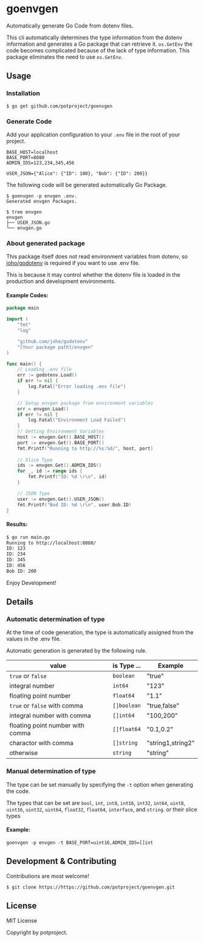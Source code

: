 # goenvgen
Automatically generate Go Code from dotenv files.

This cli automatically determines the type information from the dotenv information and generates a Go package that can retrieve it.
`os.GetEnv` the code becomes complicated because of the lack of type information.
This package eliminates the need to use `os.GetEnv`.

## Usage

### Installation

```
$ go get github.com/potproject/goenvgen
```

### Generate Code

Add your application configuration to your `.env` file in the root of your project.

```
BASE_HOST=localhost
BASE_PORT=8080
ADMIN_IDS=123,234,345,456

USER_JSON={"Alice": {"ID": 100}, "Bob": {"ID": 200}}
```

The following code will be generated automatically Go Package.

```
$ goenvgen -p envgen .env.
Generated envgen Packages.

$ tree envgen
envgen
├── USER_JSON.go
└── envgen.go
```

### About generated package

This package itself does not read environment variables from dotenv, so [joho/godotenv](https://github.com/joho/godotenv) is required if you want to use .env file.

This is because it may control whether the dotenv file is loaded in the production and development environments.

#### Example Codes:

```go
package main

import (
	"fmt"
	"log"

	"github.com/joho/godotenv"
	"[Your package path]/envgen"
)

func main() {
	// Loading .env file
	err := godotenv.Load()
	if err != nil {
		log.Fatal("Error loading .env file")
	}

	// Setup envgen package from environment variables
	err = envgen.Load()
	if err != nil {
		log.Fatal("Environment Load Failed")
	}
	// Getting Environment Variables
	host := envgen.Get().BASE_HOST()
	port := envgen.Get().BASE_PORT()
	fmt.Printf("Running to http://%s:%d/", host, port)
  
	// Slice Type
	ids := envgen.Get().ADMIN_IDS()
	for _, id := range ids {
		fmt.Printf("ID: %d \r\n", id)
	}

	// JSON Type
	user := envgen.Get().USER_JSON()
	fmt.Printf("Bod ID: %d \r\n", user.Bob.ID)
}

```

#### Results:
```bash
$ go run main.go
Running to http://localhost:8080/
ID: 123 
ID: 234
ID: 345
ID: 456
Bob ID: 200
```

Enjoy Development!

## Details

### Automatic determination of type

At the time of code generation, the type is automatically assigned from the values in the .env file.

Automatic generation is generated by the following rule.

|  value  |  is Type ...  | Example |
| ---- | ---- | ---- |
| `true` or `false`  |  `boolean`  | "true" |
| integral number  |  `int64`  | "123" |
| floating point number | `float64` | "1.1" |
| `true` or `false` with comma | `[]boolean` | "true,false" |
| integral number with comma | `[]int64` | "100,200" |
| floating point number with comma | `[]float64` | "0.1,0.2" |
| charactor with comma | `[]string` | "string1,string2" |
| otherwise | `string` | "string" |

### Manual determination of type

The type can be set manually by specifying the `-t` option when generating the code.

The types that can be set are `bool`, `int`, `int8`, `int16`, `int32`, `int64`, `uint8`, `uint16`, `uint32`, `uint64`, `float32`, `float64`, `interface`, and `string`. or their slice types

#### Example:
```
goenvgen -p envgen -t BASE_PORT=uint16,ADMIN_IDS=[]int
```

## Development & Contributing

Contributions are most welcome!

```
$ git clone https://https://github.com/potproject/goenvgen.git
```
## License

MIT License

Copyright by potproject.
